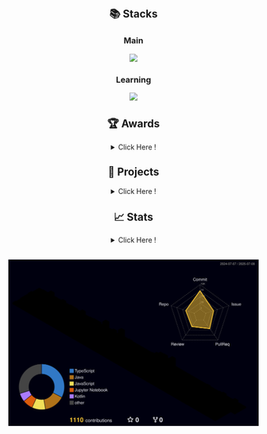 <div align="center">
	
## 📚 Stacks  

<h3>Main</h3>

<!-- 디자인 & 언어 & 프론트엔드 프레임워크 -->
<p align="center">
  <img src="https://go-skill-icons.vercel.app/api/icons?i=figma,html,css,javascript,typescript,react,reactnative&titles=true" />
</p>


<h3>Learning</h3>

<!-- 백엔드 언어 & 프레임워크 -->
<p align="center">
  <img src="https://go-skill-icons.vercel.app/api/icons?i=dart,kotlin,java,spring,mysql&titles=true" />
</p>



## 🏆 Awards
<details>
  <summary>Click Here !</summary>

| Award 	| Date                         	     | Contest                  | Repository			|
|-------------|---------------------------------   |-----------------------	|-----------------------	|
| 🥉 **동상(3위)** | 2024.11.14 | 2024 교내 제15회 IT 경진대회 | [내 손 안의 작은 친구, Mood Friend 🐾](https://github.com/LikeLion-12th-SKHU/LikeLion-12th-TEAM02-FE) |

</details>

## 🤝 Projects
<details>
  <summary>Click Here !</summary>

| Name 	| Duration                         	     | Description                  | Repository			|
|-------------|---------------------------------   |-----------------------	|-----------------------	|
| **내일뭐입지** | 2025.07.14 ~ 2025.07.25 | [데스크탑 애플리케이션] 옷장 관리 및 AI 코디 추천 | [java, javafx 기반 디지털 옷장 및 코디 관리 👕 ](https://github.com/sam-yuk-gu/what2wear) |
| **Synce** | 2025.05.27 ~ | [앱] 시술·수술 후 케어 | [react-native 기반 의료진이 환자의 회복을 돕는 의료 플랫폼 🏥](https://github.com/MEDILUX-SYNCE/SYNCE-FE-APP) |
| **HelloWorld** | 2025.04.29 ~ | [엡] 외국인 노동자를 위한 지원센터 | [kotlin 기반 외국인 노동자의 AI Contact Center 🤖](https://github.com/HelloWorld-AICC/HelloWorld-Android) |
| **오늘의 한문장** | 2025.01.21 ~ 2025.04.26 | [앱] 책 명언 기록 및 공유 | [react-native 기반 책 명언을 기록하며 소통하는 감성 플랫폼 📙](https://github.com/SuKyeong2002/today-sentence-front) |
| **Prolink** | 2024.11.11 ~ 2024.11.23 | [웹] 프로젝트와 팀원 관리 | [js, css 기반 효율적인 업무 분담을 지원하는 올인원 플랫폼 🔗](https://github.com/2024GanzithonPYTHON/14_Ganzi_Frontend) |
| **Mood Friend** | 2024.05.09 ~ 2024.09.27 | [웹앱] AI 감정 챗봇 | [js, css 기반 내 손 안의 작은 친구 🐾](https://github.com/LikeLion-12th-SKHU/LikeLion-12th-TEAM02-FE) |
| **ZombiLand3D** | 2024.03.04 ~ 2024.06.18 |  [웹] 3D 좀비 슈팅 게임 | [C# 기반 Unity 엔진 게임 🧟](https://github.com/SuKyeong2002/ZombiLand3D) |

</details>

## 📈 Stats
<details>
  <summary>Click Here !</summary>

| Name 	| Duration                         	     | Description                  | Repository			|
|-------------|---------------------------------   |-----------------------	|-----------------------	|
| **My Study** | 2024.05.28 ~  | 시간 날 때 풀고 노션에 오답 정리 | [혼자서 하는 알고리즘 공부](https://github.com/SuKyeong2002/Algorithm) |
| **Group Study** | 2025.06.05 ~ | 매주 3문제씩 풀고 각자 풀이 설명  | [3명이서 함께하는 알고리즘 스터디](https://github.com/algo-study-java/algorithm-study) |
</details>
<br />

![](./profile-3d-contrib/profile-night-rainbow.svg)
